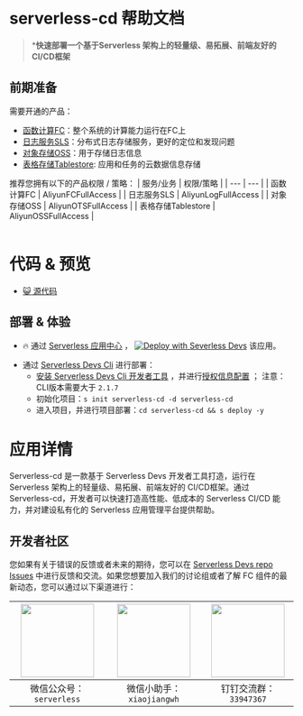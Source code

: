 
# serverless-cd 帮助文档

<description>

> ***快速部署一个基于Serverless 架构上的轻量级、易拓展、前端友好的 CI/CD框架**

</description>

<table>

## 前期准备
需要开通的产品：

- [函数计算FC](https://fcnext.console.aliyun.com/)：整个系统的计算能力运行在FC上
- [日志服务SLS](https://sls.console.aliyun.com/)：分布式日志存储服务，更好的定位和发现问题
- [对象存储OSS](https://oss.console.aliyun.com/)：用于存储日志信息
- [表格存储Tablestore](https://otsnext.console.aliyun.com/): 应用和任务的云数据信息存储


推荐您拥有以下的产品权限 / 策略：
| 服务/业务 | 权限/策略 |
| --- |  --- |
| 函数计算FC |  AliyunFCFullAccess |
| 日志服务SLS |  AliyunLogFullAccess |
| 对象存储OSS |  AliyunOTSFullAccess |
| 表格存储Tablestore |  AliyunOSSFullAccess |

</table>

<codepre id="codepre">

# 代码 & 预览

- [:smiley_cat: 源代码](https://github.com/devsapp/Serverless-Baota)
        
</codepre>

<deploy>

## 部署 & 体验

<appcenter>

- :fire: 通过 [Serverless 应用中心](https://fcnext.console.aliyun.com/applications/create?template=serverless-cd) ，
[![Deploy with Severless Devs](https://img.alicdn.com/imgextra/i1/O1CN01w5RFbX1v45s8TIXPz_!!6000000006118-55-tps-95-28.svg)](https://fcnext.console.aliyun.com/applications/create?template=serverless-cd)  该应用。 

</appcenter>

- 通过 [Serverless Devs Cli](https://www.serverless-devs.com/serverless-devs/install) 进行部署：
    - [安装 Serverless Devs Cli 开发者工具](https://www.serverless-devs.com/serverless-devs/install) ，并进行[授权信息配置](https://www.serverless-devs.com/fc/config) ；
    注意： CLI版本需要大于 `2.1.7`
    - 初始化项目：`s init serverless-cd -d serverless-cd`   
    - 进入项目，并进行项目部署：`cd serverless-cd && s deploy -y`

</deploy>

<appdetail id="flushContent">

# 应用详情
Serverless-cd 是一款基于 Serverless Devs 开发者工具打造，运行在 Serverless 架构上的轻量级、易拓展、前端友好的 CI/CD框架。通过 Serverless-cd，开发者可以快速打造高性能、低成本的 Serverless CI/CD 能力，并对建设私有化的 Serverless 应用管理平台提供帮助。



</appdetail>

<devgroup>

## 开发者社区

您如果有关于错误的反馈或者未来的期待，您可以在 [Serverless Devs repo Issues](https://github.com/serverless-devs/serverless-devs/issues) 中进行反馈和交流。如果您想要加入我们的讨论组或者了解 FC 组件的最新动态，您可以通过以下渠道进行：

<p align="center">

| <img src="https://serverless-article-picture.oss-cn-hangzhou.aliyuncs.com/1635407298906_20211028074819117230.png" width="130px" > | <img src="https://serverless-article-picture.oss-cn-hangzhou.aliyuncs.com/1635407044136_20211028074404326599.png" width="130px" > | <img src="https://serverless-article-picture.oss-cn-hangzhou.aliyuncs.com/1635407252200_20211028074732517533.png" width="130px" > |
|--- | --- | --- |
| <center>微信公众号：`serverless`</center> | <center>微信小助手：`xiaojiangwh`</center> | <center>钉钉交流群：`33947367`</center> | 

</p>

</devgroup>